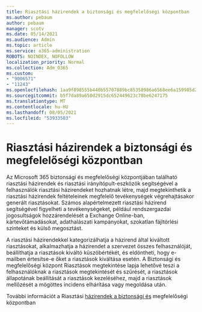 ```yaml
---
title: Riasztási házirendek a biztonsági és megfelelőségi központban
ms.author: pebaum
author: pebaum
manager: scotv
ms.date: 05/14/2021
ms.audience: Admin
ms.topic: article
ms.service: o365-administration
ROBOTS: NOINDEX, NOFOLLOW
localization_priority: Normal
ms.collection: Adm_O365
ms.custom:
- "9006571"
- "11243"
ms.openlocfilehash: 1aa9f898555b440b55707889bc85358986a6568ee6a159985d2e60041cff7750
ms.sourcegitcommit: b5f7da89a650d2915dc652449623c78be6247175
ms.translationtype: MT
ms.contentlocale: hu-HU
ms.lasthandoff: 08/05/2021
ms.locfileid: "53933503"
---
```

# <a name="alert-policies-in-the-security-and-compliance-center"></a>Riasztási házirendek a biztonsági és megfelelőségi központban

Az Microsoft 365 biztonsági és megfelelőségi központjában található riasztási házirendek és riasztási irányítópult-eszközök segítségével a felhasználók riasztási házirendeket hozhatnak létre, majd megtekinthetik a riasztási házirendek feltételeinek megfelelő tevékenységek végrehajtásakor generált riasztásokat. Számos alapértelmezett riasztási házirend segítségével figyelheti a tevékenységeket, például rendszergazdai jogosultságok hozzárendelését a Exchange Online-ban, kártevőtámadásokat, adathalászati kampányokat, szokatlan fájltörlési szinteket és külső megosztást.

A riasztási házirendekkel kategorizálhatja a házirend által kiváltott riasztásokat, alkalmazhatja a házirendet a szervezet összes felhasználóját, beállíthatja a riasztások kiváltó küszöbértékét, és eldöntheti, hogy e-mailben értesítse-e őket a riasztások kiváltása esetén. A Biztonsági és megfelelőségi központ Riasztások megtekintése lapja lehetővé teszi a felhasználóknak a riasztások megtekintését és szűrését, a riasztások állapotának beállítását a riasztások kezeléséhez, majd a riasztások mellőzését a mögöttes incidens elhárítása vagy megoldása után.

További információt a Riasztási [házirendek a biztonsági és](/microsoft-365/compliance/alert-policies) megfelelőségi központban